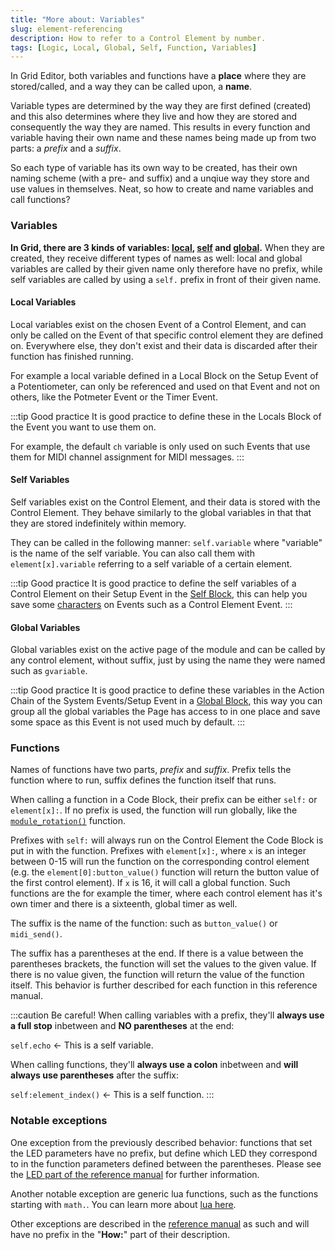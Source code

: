 ```yaml
---
title: "More about: Variables"
slug: element-referencing
description: How to refer to a Control Element by number.
tags: [Logic, Local, Global, Self, Function, Variables]
---
```


In Grid Editor, both variables and functions have a **place** where they are stored/called, and a way they can be called upon, a **name**.

Variable types are determined by the way they are first defined (created) and this also determines where they live and how they are stored and consequently the way they are named. This results in every function and variable having their own name and these names being made up from two parts: a _prefix_ and a _suffix_.

So each type of variable has its own way to be created, has their own naming scheme (with a pre- and suffix) and a unqiue way they store and use values in themselves. Neat, so how to create and name variables and call functions?

### Variables

**In Grid, there are 3 kinds of variables: [local](/docs/wiki/actions/variables/local-variables.md), [self](/docs/wiki/actions/variables/self-variables.md) and [global](/docs/wiki/actions/variables/global-variables.md).** When they are created, they receive different types of names as well: local and global variables are called by their given name only therefore have no prefix, while self variables are called by using a `self.` prefix in front of their given name.

#### Local Variables

Local variables exist on the chosen Event of a Control Element, and can only be called on the Event of that specific control element they are defined on. Everywhere else, they don't exist and their data is discarded after their function has finished running.

For example a local variable defined in a Local Block on the Setup Event of a Potentiometer, can only be referenced and used on that Event and not on others, like the Potmeter Event or the Timer Event.

:::tip Good practice
It is good practice to define these in the Locals Block of the Event you want to use them on.

For example, the default `ch` variable is only used on such Events that use them for MIDI channel assignment for MIDI messages.
:::

#### Self Variables

Self variables exist on the Control Element, and their data is stored with the Control Element. They behave similarly to the global variables in that that they are stored indefinitely within memory.

They can be called in the following manner: `self.variable` where "variable" is the name of the self variable. You can also call them with `element[x].variable` referring to a self variable of a certain element.

:::tip Good practice
It is good practice to define the self variables of a Control Element on their Setup Event in the [Self Block](/docs/wiki/actions/variables/self-variables.md), this can help you save some [characters](/docs/wiki/more/char-limit.md) on Events such as a Control Element Event.
:::

#### Global Variables

Global variables exist on the active page of the module and can be called by any control element, without suffix, just by using the name they were named such as `gvariable`.

:::tip Good practice
It is good practice to define these variables in the Action Chain of the System Events/Setup Event in a [Global Block](/docs/wiki/actions/variables/global-variables.md), this way you can group all the global variables the Page has access to in one place and save some space as this Event is not used much by default.
:::

### Functions

Names of functions have two parts, _prefix_ and _suffix_. Prefix tells the function where to run, suffix defines the function itself that runs.

When calling a function in a Code Block, their prefix can be either `self:` or `element[x]:`. If no prefix is used, the function will run globally, like the [`module_rotation()`](/docs/reference-manual/grid-functions/module-position.md#module_rotation) function.

Prefixes with `self:` will always run on the Control Element the Code Block is put in with the function. Prefixes with `element[x]:`, where `x` is an integer between 0-15 will run the function on the corresponding control element (e.g. the `element[0]:button_value()` function will return the button value of the first control element). If `x` is 16, it will call a global function. Such functions are the for example the timer, where each control element has it's own timer and there is a sixteenth, global timer as well.

The suffix is the name of the function: such as `button_value()` or `midi_send()`.

The suffix has a parentheses at the end. If there is a value between the parentheses brackets, the function will set the values to the given value. If there is no value given, the function will return the value of the function itself. This behavior is further described for each function in this reference manual.

:::caution Be careful!
When calling variables with a prefix, they'll **always use a full stop** inbetween and **NO parentheses** at the end:

`self.echo` &#60;- This is a self variable.

When calling functions, they'll **always use a colon** inbetween and **will always use parentheses** after the suffix:

`self:element_index()` &#60;- This is a self function.
:::

### Notable exceptions

One exception from the previously described behavior: functions that set the LED parameters have no prefix, but define which LED they correspond to in the function parameters defined between the parentheses. Please see the [LED part of the reference manual](/docs/reference-manual/grid-functions/led.md) for further information.

Another notable exception are generic lua functions, such as the functions starting with `math.`. You can learn more about [lua here](https://www.lua.org/pil/contents.html).

Other exceptions are described in the [reference manual](/docs/reference-manual/introduction.md) as such and will have no prefix in the "**How:**" part of their description.
